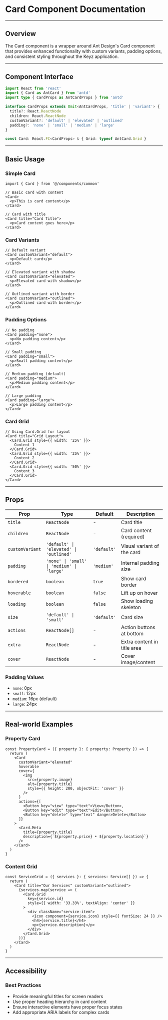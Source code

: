 # Card Component Documentation

---

## Overview
The Card component is a wrapper around Ant Design's Card component that provides enhanced functionality with custom variants, padding options, and consistent styling throughout the Keyz application.

---

## Component Interface

```typescript
import React from 'react'
import { Card as AntCard } from 'antd'
import type { CardProps as AntCardProps } from 'antd'

interface CardProps extends Omit<AntCardProps, 'title' | 'variant'> {
  title?: React.ReactNode
  children: React.ReactNode
  customVariant?: 'default' | 'elevated' | 'outlined'
  padding?: 'none' | 'small' | 'medium' | 'large'
}

const Card: React.FC<CardProps> & { Grid: typeof AntCard.Grid }
```

---

## Basic Usage

### Simple Card
```tsx
import { Card } from '@/components/common'

// Basic card with content
<Card>
  <p>This is card content</p>
</Card>

// Card with title
<Card title="Card Title">
  <p>Card content goes here</p>
</Card>
```

### Card Variants
```tsx
// Default variant
<Card customVariant="default">
  <p>Default card</p>
</Card>

// Elevated variant with shadow
<Card customVariant="elevated">
  <p>Elevated card with shadow</p>
</Card>

// Outlined variant with border
<Card customVariant="outlined">
  <p>Outlined card with border</p>
</Card>
```

### Padding Options
```tsx
// No padding
<Card padding="none">
  <p>No padding content</p>
</Card>

// Small padding
<Card padding="small">
  <p>Small padding content</p>
</Card>

// Medium padding (default)
<Card padding="medium">
  <p>Medium padding content</p>
</Card>

// Large padding
<Card padding="large">
  <p>Large padding content</p>
</Card>
```

### Card Grid
```tsx
// Using Card.Grid for layout
<Card title="Grid Layout">
  <Card.Grid style={{ width: '25%' }}>
    Content 1
  </Card.Grid>
  <Card.Grid style={{ width: '25%' }}>
    Content 2
  </Card.Grid>
  <Card.Grid style={{ width: '50%' }}>
    Content 3
  </Card.Grid>
</Card>
```

---

## Props

| Prop | Type | Default | Description |
|------|------|---------|-------------|
| `title` | `ReactNode` | - | Card title |
| `children` | `ReactNode` | - | Card content (required) |
| `customVariant` | `'default' \| 'elevated' \| 'outlined'` | `'default'` | Visual variant of the card |
| `padding` | `'none' \| 'small' \| 'medium' \| 'large'` | `'medium'` | Internal padding size |
| `bordered` | `boolean` | `true` | Show card border |
| `hoverable` | `boolean` | `false` | Lift up on hover |
| `loading` | `boolean` | `false` | Show loading skeleton |
| `size` | `'default' \| 'small'` | `'default'` | Card size |
| `actions` | `ReactNode[]` | - | Action buttons at bottom |
| `extra` | `ReactNode` | - | Extra content in title area |
| `cover` | `ReactNode` | - | Cover image/content |

### Padding Values
- `none`: 0px
- `small`: 12px  
- `medium`: 16px (default)
- `large`: 24px

---

## Real-world Examples

### Property Card
```tsx
const PropertyCard = ({ property }: { property: Property }) => {
  return (
    <Card
      customVariant="elevated"
      hoverable
      cover={
        <img 
          src={property.image} 
          alt={property.title}
          style={{ height: 200, objectFit: 'cover' }}
        />
      }
      actions={[
        <Button key="view" type="text">View</Button>,
        <Button key="edit" type="text">Edit</Button>,
        <Button key="delete" type="text" danger>Delete</Button>
      ]}
    >
      <Card.Meta 
        title={property.title}
        description={`${property.price} • ${property.location}`}
      />
    </Card>
  )
}
```

### Content Grid
```tsx
const ServiceGrid = ({ services }: { services: Service[] }) => {
  return (
    <Card title="Our Services" customVariant="outlined">
      {services.map(service => (
        <Card.Grid 
          key={service.id}
          style={{ width: '33.33%', textAlign: 'center' }}
        >
          <div className="service-item">
            <Icon component={service.icon} style={{ fontSize: 24 }} />
            <h4>{service.title}</h4>
            <p>{service.description}</p>
          </div>
        </Card.Grid>
      ))}
    </Card>
  )
}
```

---

## Accessibility

### Best Practices
- Provide meaningful titles for screen readers
- Use proper heading hierarchy in card content
- Ensure interactive elements have proper focus states
- Add appropriate ARIA labels for complex cards
